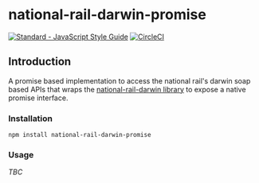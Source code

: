 # national-rail-darwin-promise

[![Standard - JavaScript Style Guide](https://img.shields.io/badge/code%20style-standard-brightgreen.svg)](http://standardjs.com/)
[![CircleCI](https://circleci.com/gh/jamesgawn/national-rail-darwin-promise.svg?style=svg)](https://circleci.com/gh/jamesgawn/national-rail-darwin-promise)

## Introduction

A promise based implementation to access the national rail's darwin soap based APIs that wraps the [national-rail-darwin library](https://github.com/mattsalt/national-rail-darwin) to expose a native promise interface.

### Installation

```
npm install national-rail-darwin-promise
```

### Usage

_TBC_
